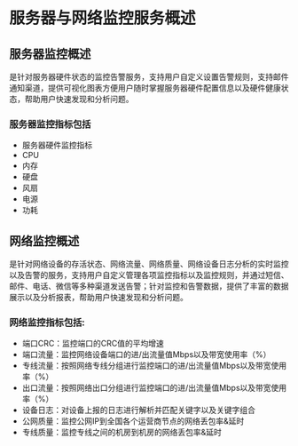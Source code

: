 ﻿#  服务器与网络监控服务概述

## 服务器监控概述
是针对服务器硬件状态的监控告警服务，支持用户自定义设置告警规则，支持邮件通知渠道，提供可视化图表方便用户随时掌握服务器硬件配置信息以及硬件健康状态，帮助用户快速发现和分析问题。

### 服务器监控指标包括

- 服务器硬件监控指标
 - CPU
 - 内存
 - 硬盘
 - 风扇
 - 电源
 - 功耗

## 网络监控概述
是针对网络设备的存活状态、网络流量、网络质量、网络设备日志分析的实时监控以及告警的服务，支持用户自定义管理各项监控指标以及监控规则，并通过短信、邮件、电话、微信等多种渠道发送告警；针对监控和告警数据，提供了丰富的数据展示以及分析报表，帮助用户快速发现和分析问题。

### 网络监控指标包括:

- 端口CRC：监控端口的CRC值的平均增速
- 端口流量：监控网络设备端口的进/出流量值Mbps以及带宽使用率（%）
- 专线流量：按照网络专线分组进行监控端口的进/出流量值Mbps以及带宽使用率（%）
- 出口流量：按照网络出口分组进行监控端口的进/出流量值Mbps以及带宽使用率（%）
- 设备日志：对设备上报的日志进行解析并匹配关键字以及关键字组合
- 公网质量：监控公网IP到全国各个运营商节点的网络丢包率&延时
- 专线质量：监控专线之间的机房到机房的网络丢包率&延时
